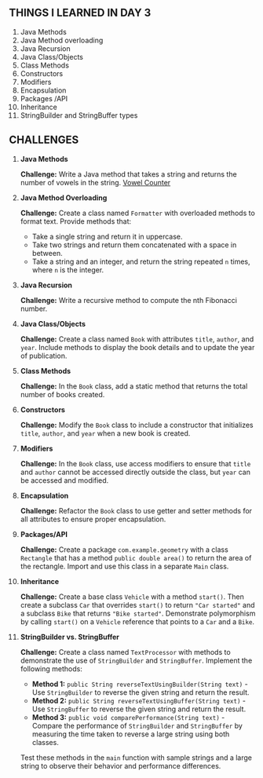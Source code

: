 ## THINGS I LEARNED IN DAY 3
1. Java Methods
2. Java Method overloading
3. Java Recursion
4. Java Class/Objects
5. Class Methods
6. Constructors
7. Modifiers
8. Encapsulation
9. Packages /API
10. Inheritance
11. StringBuilder and StringBuffer types

## CHALLENGES
1. **Java Methods**

    **Challenge:** Write a Java method that takes a string and returns the number of vowels in the string.
	[Vowel Counter](VowelCounter.java)


2. **Java Method Overloading**

    **Challenge:** Create a class named `Formatter` with overloaded methods to format text. Provide methods that:
    
    - Take a single string and return it in uppercase.
    - Take two strings and return them concatenated with a space in between.
    - Take a string and an integer, and return the string repeated `n` times, where `n` is the integer.


3. **Java Recursion**

    **Challenge:** Write a recursive method to compute the nth Fibonacci number.

4. **Java Class/Objects**

    **Challenge:** Create a class named `Book` with attributes `title`, `author`, and `year`. Include methods to display the book details and to update the year of publication.

5. **Class Methods**

    **Challenge:** In the `Book` class, add a static method that returns the total number of books created.

6. **Constructors**

    **Challenge:** Modify the `Book` class to include a constructor that initializes `title`, `author`, and `year` when a new book is created.

7. **Modifiers**

    **Challenge:** In the `Book` class, use access modifiers to ensure that `title` and `author` cannot be accessed directly outside the class, but `year` can be accessed and modified.

8. **Encapsulation**

    **Challenge:** Refactor the `Book` class to use getter and setter methods for all attributes to ensure proper encapsulation.

9. **Packages/API**

    **Challenge:** Create a package `com.example.geometry` with a class `Rectangle` that has a method `public double area()` to return the area of the rectangle. Import and use this class in a separate `Main` class.

10. **Inheritance**

    **Challenge:** Create a base class `Vehicle` with a method `start()`. Then create a subclass `Car` that overrides `start()` to return `"Car started"` and a subclass `Bike` that returns `"Bike started"`. Demonstrate polymorphism by calling `start()` on a `Vehicle` reference that points to a `Car` and a `Bike`.

11. **StringBuilder vs. StringBuffer**

    **Challenge:** Create a class named `TextProcessor` with methods to demonstrate the use of `StringBuilder` and `StringBuffer`. Implement the following methods:

    - **Method 1:** `public String reverseTextUsingBuilder(String text)` - Use `StringBuilder` to reverse the given string and return the result.
    - **Method 2:** `public String reverseTextUsingBuffer(String text)` - Use `StringBuffer` to reverse the given string and return the result.
    - **Method 3:** `public void comparePerformance(String text)` - Compare the performance of `StringBuilder` and `StringBuffer` by measuring the time taken to reverse a large string using both classes.

    Test these methods in the `main` function with sample strings and a large string to observe their behavior and performance differences.
	
